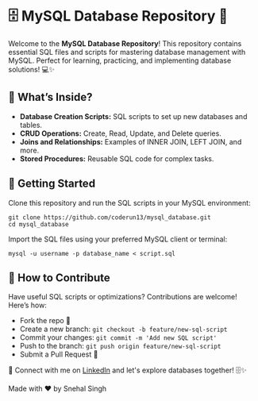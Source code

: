 <!DOCTYPE html>
<html lang="en">
<head>
    <meta charset="UTF-8">
    <meta name="viewport" content="width=device-width, initial-scale=1.0">
<!--     <title>MySQL Database Repository</title> -->
</head>
<body>
    <div class="container">
        <h1>🗄️ MySQL Database Repository 🚀</h1>
        <p>Welcome to the <strong>MySQL Database Repository</strong>! This repository contains essential SQL files and scripts for mastering database management with MySQL. Perfect for learning, practicing, and implementing database solutions! 💻✨</p>
        <h2>📂 What’s Inside?</h2>
        <ul>
            <li><strong>Database Creation Scripts:</strong> SQL scripts to set up new databases and tables.</li>
            <li><strong>CRUD Operations:</strong> Create, Read, Update, and Delete queries.</li>
            <li><strong>Joins and Relationships:</strong> Examples of INNER JOIN, LEFT JOIN, and more.</li>
            <li><strong>Stored Procedures:</strong> Reusable SQL code for complex tasks.</li>
        </ul>
        <h2>🚀 Getting Started</h2>
        <p>Clone this repository and run the SQL scripts in your MySQL environment:</p>
        <div class="code-block">
            <code>git clone https://github.com/coderun13/mysql_database.git</code><br>
            <code>cd mysql_database</code>
        </div>
        <p>Import the SQL files using your preferred MySQL client or terminal:</p>
        <div class="code-block">
            <code>mysql -u username -p database_name < script.sql</code>
        </div>
        <h2>🤝 How to Contribute</h2>
        <p>Have useful SQL scripts or optimizations? Contributions are welcome! Here’s how:</p>
        <ul>
            <li>Fork the repo 🍴</li>
            <li>Create a new branch: <code>git checkout -b feature/new-sql-script</code></li>
            <li>Commit your changes: <code>git commit -m 'Add new SQL script'</code></li>
            <li>Push to the branch: <code>git push origin feature/new-sql-script</code></li>
            <li>Submit a Pull Request 🚀</li>
        </ul>
        <div class="cta">
            <p>🌟 Connect with me on <a href="https://www.linkedin.com/in/coderunsnehal/" target="_blank">LinkedIn</a> and let's explore databases together! 🗄️✨</p>
        </div>
        <div class="footer">
            <p>Made with ❤️ by Snehal Singh</p>
        </div>
    </div>
</body>
</html>
